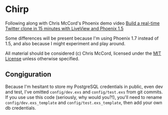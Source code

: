 # Chirp

Following along with Chris McCord's Phoenix demo video [Build a real-time Twitter clone in 15 minutes with LiveView and Phoenix 1.5](https://www.youtube.com/watch?v=MZvmYaFkNJI&t=359s)

Some differences will be present because I'm using Phoenix 1.7 instead of 1.5, and also because I might experiment and play around.

All material should be considered (c) Chris McCord, licensed under the [MIT License](https://github.com/phoenixframework/phoenix/blob/master/LICENSE.md) unless otherwise specified.


## Congiguration

Because I'm hesitant to store my PostgreSQL credentials in public, even dev and test, I've omitted `config/dev.exs` and `config/test.exs` from git commits. If you use use this code (seriously, why would you?!), you'll need to rename `config/dev.exs_template` and `config/test.exs_template`, then add your own db credentials.
